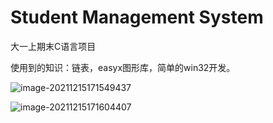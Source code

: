 # Student Management System
 大一上期末C语言项目

使用到的知识：链表，easyx图形库，简单的win32开发。

![image-20211215171549437](C:\Users\14772\Documents\test\C\Student-Management-System\README.assets\image-20211215171549437.png)

![image-20211215171604407](C:\Users\14772\Documents\test\C\Student-Management-System\README.assets\image-20211215171604407.png)
